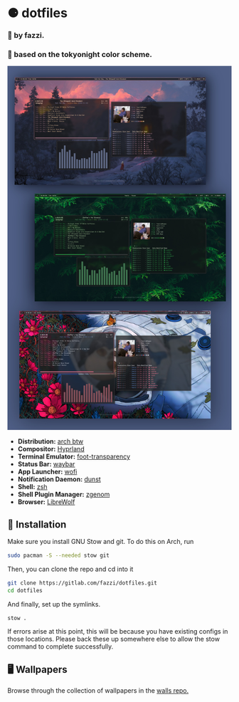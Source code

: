 # ⚈ dotfiles

### 🔷 by fazzi.
### 🌃 based on the tokyonight color scheme.

<p align="center">
  <img src="assets/showcase.jpg" alt="Rice Showcase">
</p>

- **Distribution:** [arch btw](https://archlinux.org/)
- **Compositor:** [Hyprland](https://github.com/hyprwm/Hyprland)
- **Terminal Emulator:** [foot-transparency](https://codeberg.org/fazzi/foot)
- **Status Bar:** [waybar](https://github.com/Alexays/Waybar/)
- **App Launcher:** [wofi](https://hg.sr.ht/~scoopta/wofi)
- **Notification Daemon:** [dunst](https://github.com/dunst-project/dunst)
- **Shell:** [zsh](https://www.zsh.org/)
- **Shell Plugin Manager:** [zgenom](https://github.com/jandamm/zgenom)
- **Browser:** [LibreWolf](https://librewolf.net/)

## 📁 Installation

Make sure you install GNU Stow and git. To do this on Arch, run
```bash
sudo pacman -S --needed stow git
```
Then, you can clone the repo and cd into it 
```bash
git clone https://gitlab.com/fazzi/dotfiles.git
cd dotfiles
```
And finally, set up the symlinks.
```
stow .
```
If errors arise at this point, this will be because you have existing configs in those locations. Please back these up somewhere else to allow the stow command to complete successfully.

## 🖥️ Wallpapers

Browse through the collection of wallpapers in the [walls repo.](https://gitlab.com/fazzi/walls "walls repo")
